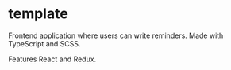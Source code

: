 # template

Frontend application where users can write reminders. Made with TypeScript and SCSS.

Features React and Redux.
